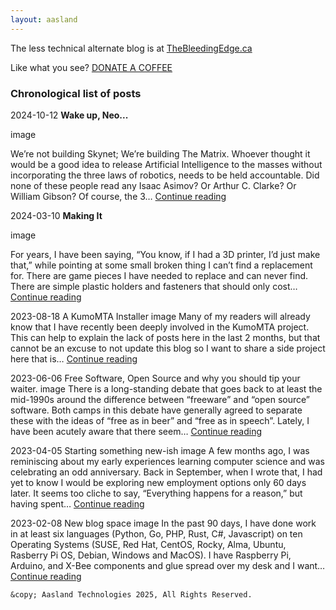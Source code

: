 ```yaml
---
layout: aasland
---
```


The less technical alternate blog is at [TheBleedingEdge.ca](https://TheBleedingEdge.ca)

Like what you see? [DONATE A COFFEE](https://donate.stripe.com/5kA4hi82GghS8Ny9AA?locale=en&__embed_source=buy_btn_1MvQKwDpVpVZQwxejMYUS1au)


### Chronological list of posts

2024-10-12  **Wake up, Neo...**

image

We’re not building Skynet; We’re building The Matrix. Whoever thought it would be a good idea to release Artificial Intelligence to the masses without incorporating the three laws of robotics, needs to be held accountable. Did none of these people read any Isaac Asimov? Or Arthur C. Clarke? Or William Gibson? Of course, the 3… [Continue reading](https://blog.aasland.com/2024/10/12/wake-up-neo/)


2024-03-10  **Making It**

image

For years, I have been saying, “You know, if I had a 3D printer, I’d just make that,” while pointing at some small broken thing I can’t find a replacement for. There are game pieces I have needed to replace and can never find. There are simple plastic holders and fasteners that should only cost… [Continue reading](https://blog.aasland.com/2024/03/10/making-it/)

2023-08-18
A KumoMTA Installer
image
Many of my readers will already know that I have recently been deeply involved in the KumoMTA project. This can help to explain the lack of posts here in the last 2 months, but that cannot be an excuse to not update this blog so I want to share a side project here that is… [Continue reading](https://blog.aasland.com/2023/08/18/a-kumomta-installer/)

2023-06-06
Free Software, Open Source and why you should tip your waiter.
image
There is a long-standing debate that goes back to at least the mid-1990s around the difference between “freeware” and “open source” software. Both camps in this debate have generally agreed to separate these with the ideas of “free as in beer” and “free as in speech”. Lately, I have been acutely aware that there seem… [Continue reading](https://blog.aasland.com/2023/06/06/free-software-open-source-and-why-you-should-tip-your-waiter/)

2023-04-05
Starting something new-ish
image
A few months ago, I was reminiscing about my early experiences learning computer science and was celebrating an odd anniversary. Back in September, when I wrote that, I had yet to know I would be exploring new employment options only 60 days later. It seems too cliche to say, “Everything happens for a reason,” but having spent… [Continue reading](https://blog.aasland.com/2023/04/05/starting-something-new-ish/)


2023-02-08
New blog space
image
In the past 90 days, I have done work in at least six languages (Python, Go, PHP, Rust, C#, Javascript) on ten Operating Systems (SUSE, Red Hat, CentOS, Rocky, Alma, Ubuntu, Rasberry Pi OS, Debian, Windows and MacOS). I have Raspberry Pi, Arduino, and X-Bee components and glue spread over my desk and I want… [Continue reading](https://blog.aasland.com/2023/02/08/new-blog-space/)


```
&copy; Aasland Technologies 2025, All Rights Reserved.
```

